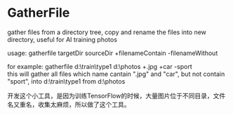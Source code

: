 # GatherFile
gather files from a directory tree, copy and rename the files into new directory, useful for AI training photos  

usage: gatherfile targetDir sourceDir +filenameContain -filenameWithout  

for example: gatherfile d:\train\type1 d:\photos +.jpg +car -sport  
this will gather all files which name cantain ".jpg" and "car", but not contain "sport", into d:\train\type1 from d:\photos  

开发这个小工具，是因为训练TensorFlow的时候，大量图片位于不同目录，文件名又重名，收集太麻烦，所以做了这个工具。  
